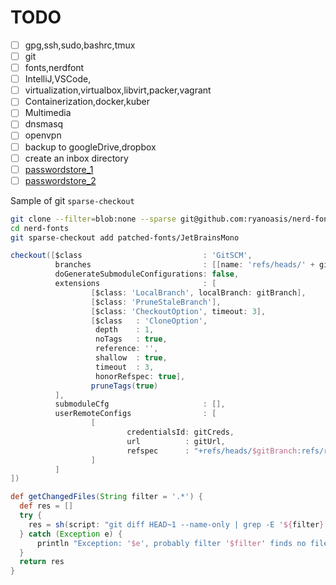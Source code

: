 TODO
=========
- [ ] gpg,ssh,sudo,bashrc,tmux
- [ ] git
- [ ] fonts,nerdfont
- [ ] IntelliJ,VSCode,
- [ ] virtualization,virtualbox,libvirt,packer,vagrant
- [ ] Containerization,docker,kuber
- [ ] Multimedia
- [ ] dnsmasq
- [ ] openvpn
- [ ] backup to googleDrive,dropbox
- [ ] create an inbox directory
- [ ] [passwordstore_1](https://docs.ansible.com/ansible/latest/collections/community/general/passwordstore_lookup.html)
- [ ] [passwordstore_2](https://docs.ansible.com/ansible/2.9/plugins/lookup/passwordstore.html)

Sample of git `sparse-checkout`
```bash
git clone --filter=blob:none --sparse git@github.com:ryanoasis/nerd-fonts
cd nerd-fonts
git sparse-checkout add patched-fonts/JetBrainsMono
```

```groovy
checkout([$class                           : 'GitSCM',
          branches                         : [[name: 'refs/heads/' + gitBranch]],
          doGenerateSubmoduleConfigurations: false,
          extensions                       : [
                  [$class: 'LocalBranch', localBranch: gitBranch],
                  [$class: 'PruneStaleBranch'],
                  [$class: 'CheckoutOption', timeout: 3],
                  [$class   : 'CloneOption',
                   depth    : 1,
                   noTags   : true,
                   reference: '',
                   shallow  : true,
                   timeout  : 3,
                   honorRefspec: true],
                  pruneTags(true)
          ],
          submoduleCfg                     : [],
          userRemoteConfigs                : [
                  [
                          credentialsId: gitCreds,
                          url          : gitUrl,
                          refspec      : "+refs/heads/$gitBranch:refs/remotes/origin/$gitBranch"
                  ]
          ]
])
```

```groovy
def getChangedFiles(String filter = '.*') {
  def res = []
  try {
    res = sh(script: "git diff HEAD~1 --name-only | grep -E '${filter}'", returnStdout: true).split().collect{it as String}
  } catch (Exception e) {
      println "Exception: '$e', probably filter '$filter' finds no files"
  }
  return res
}
```